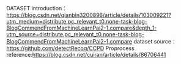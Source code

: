 DATASET introduction：https://blog.csdn.net/qianbin3200896/article/details/103009221?utm_medium=distribute.pc_relevant_t0.none-task-blog-BlogCommendFromMachineLearnPai2-1.compare&depth_1-utm_source=distribute.pc_relevant_t0.none-task-blog-BlogCommendFromMachineLearnPai2-1.compare
dataset source：https://github.com/detectRecog/CCPD
Proprocess reference:https://blog.csdn.net/cuiran/article/details/86706441